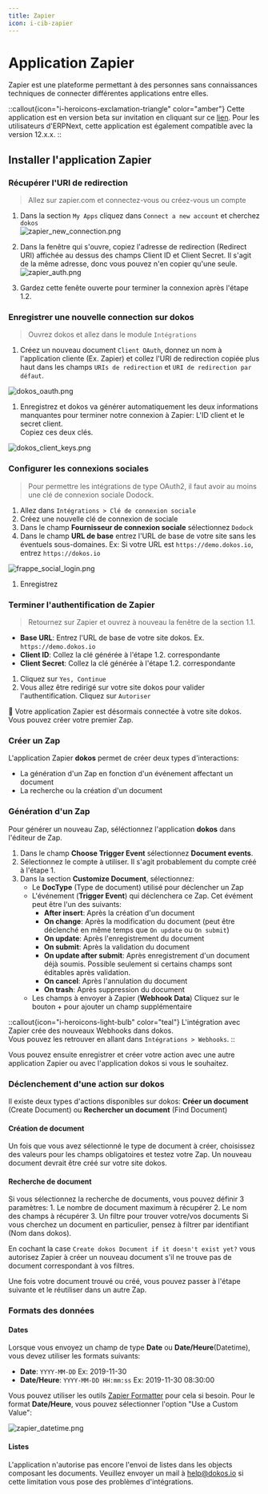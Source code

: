 ```yaml
---
title: Zapier
icon: i-cib-zapier
---
```


# Application Zapier

Zapier est une plateforme permettant à des personnes sans connaissances techniques de connecter différentes applications entre elles.


::callout{icon="i-heroicons-exclamation-triangle" color="amber"}
Cette application est en version beta sur invitation en cliquant sur ce [lien](https://zapier.com/developer/public-invite/33806/ce6c67ecce01c7125330cee32bd60910/).
Pour les utilisateurs d'ERPNext, cette application est également compatible avec la version 12.x.x.
::

## Installer l'application Zapier

### Récupérer l'URI de redirection

> Allez sur zapier.com et connectez-vous ou créez-vous un compte

1. Dans la section `My Apps` cliquez dans `Connect a new account` et cherchez `dokos`  
![zapier_new_connection.png](/content/integrations/zapier/zapier_new_connection.png)

1. Dans la fenêtre qui s'ouvre, copiez l'adresse de redirection (Redirect URI) affichée au dessus des champs Client ID et Client Secret.
   Il s'agit de la même adresse, donc vous pouvez n'en copier qu'une seule.  
![zapier_auth.png](/content/integrations/zapier/zapier_auth.png)

1. Gardez cette fenête ouverte pour terminer la connexion après l'étape 1.2.

### Enregistrer une nouvelle connection sur dokos

> Ouvrez dokos et allez dans le module `Intégrations`

1. Créez un nouveau document `Client OAuth`, donnez un nom à l'application cliente (Ex. Zapier) et collez l'URI de redirection copiée plus haut dans les champs `URIs de redirection` et `URI de redirection par défaut`.  

![dokos_oauth.png](/content/integrations/zapier/dokos_oauth.png)

1. Enregistrez et dokos va générer automatiquement les deux informations manquantes pour terminer notre connexion à Zapier: L'ID client et le secret client.  
Copiez ces deux clés.  

![dokos_client_keys.png](/content/integrations/zapier/dokos_client_keys.png)

### Configurer les connexions sociales

> Pour permettre les intégrations de type OAuth2, il faut avoir au moins une clé de connexion sociale Dodock.

1. Allez dans `Intégrations > Clé de connexion sociale`
1. Créez une nouvelle clé de connexion de sociale
1. Dans le champ **Fournisseur de connexion sociale** sélectionnez `Dodock`
1. Dans le champ **URL de base** entrez l'URL de base de votre site sans les éventuels sous-domaines.
   Ex: Si votre URL est `https://demo.dokos.io`, entrez `https://dokos.io`  

![frappe_social_login.png](/content/integrations/zapier/frappe_social_login.png)

1. Enregistrez

### Terminer l'authentification de Zapier

> Retournez sur Zapier et ouvrez à nouveau la fenêtre de la section 1.1.  

- **Base URL**: Entrez l'URL de base de votre site dokos. Ex. `https://demo.dokos.io`
- **Client ID**: Collez la clé générée à l'étape 1.2. correspondante
- **Client Secret**: Collez la clé générée à l'étape 1.2. correspondante

1. Cliquez sur `Yes, Continue`
1. Vous allez être redirigé sur votre site dokos pour valider l'authentification. Cliquez sur `Autoriser`

:tada: Votre application Zapier est désormais connectée à votre site dokos.  
Vous pouvez créer votre premier Zap. 

### Créer un Zap

L'application Zapier **dokos** permet de créer deux types d'interactions:

- La génération d'un Zap en fonction d'un événement affectant un document
- La recherche ou la création d'un document


### Génération d'un Zap

Pour générer un nouveau Zap, séléctionnez l'application **dokos** dans l'éditeur de Zap.

1. Dans le champ **Choose Trigger Event** sélectionnez **Document events**.
1. Sélectionnez le compte à utiliser. Il s'agit probablement du compte créé à l'étape 1.
1. Dans la section **Customize Document**, sélectionnez:
    - Le **DocType** (Type de document) utilisé pour déclencher un Zap
    - L'événement (**Trigger Event**) qui déclenchera ce Zap.
    Cet évément peut être l'un des suivants:
        - **After insert**: Après la création d'un document
        - **On change**: Après la modification du document (peut être déclenché en même temps que `On update` ou `On submit`)
        - **On update**: Après l'enregistrement du document
        - **On submit**: Après la validation du document
        - **On update after submit**: Après enregistrement d'un document déjà soumis. Possible seulement si certains champs sont éditables après validation.
        - **On cancel**: Après l'annulation du document
        - **On trash**: Après suppression du document
    - Les champs à envoyer à Zapier (**Webhook Data**)
      Cliquez sur le bouton + pour ajouter un champ supplémentaire

::callout{icon="i-heroicons-light-bulb" color="teal"}
L'intégration avec Zapier crée des nouveaux Webhooks dans dokos.  
Vous pouvez les retrouver en allant dans `Intégrations > Webhooks`.
::


Vous pouvez ensuite enregistrer et créer votre action avec une autre application Zapier ou avec l'application dokos si vous le souhaitez.

### Déclenchement d'une action sur dokos

Il existe deux types d'actions disponibles sur dokos: **Créer un document** (Create Document) ou **Rechercher un document** (Find Document)

#### Création de document

Un fois que vous avez sélectionné le type de document à créer, choisissez des valeurs pour les champs obligatoires et testez votre Zap.
Un nouveau document devrait être créé sur votre site dokos.

#### Recherche de document

Si vous sélectionnez la recherche de documents, vous pouvez définir 3 paramètres:
    1. Le nombre de document maximum à récupérer
    2. Le nom des champs à récupérer
    3. Un filtre pour trouver votre/vos documents
       Si vous cherchez un document en particulier, pensez à filtrer par identifiant (Nom dans dokos).


En cochant la case `Create dokos Document if it doesn't exist yet?` vous autorisez Zapier à créer un nouveau document s'il ne trouve pas de document correspondant à vos filtres.

Une fois votre document trouvé ou créé, vous pouvez passer à l'étape suivante et le réutiliser dans un autre Zap.

### Formats des données

#### Dates
Lorsque vous envoyez un champ de type **Date** ou **Date/Heure**(Datetime), vous devez utiliser les formats suivants:

- **Date**: `YYYY-MM-DD`
  Ex: 2019-11-30
- **Date/Heure**: `YYYY-MM-DD HH:mm:ss`
  Ex: 2019-11-30 08:30:00

Vous pouvez utiliser les outils [Zapier Formatter](https://zapier.com/help/create/format/modify-date-formats-in-zaps) pour cela si besoin.
Pour le format **Date/Heure**, vous pouvez sélectionner l'option "Use a Custom Value":  

![zapier_datetime.png](/content/integrations/zapier/zapier_datetime.png)  

#### Listes

L'application n'autorise pas encore l'envoi de listes dans les objects composant les documents.
Veuillez envoyer un mail à [help@dokos.io](mailto:help@dokos.io) si cette limitation vous pose des problèmes d'intégrations.

